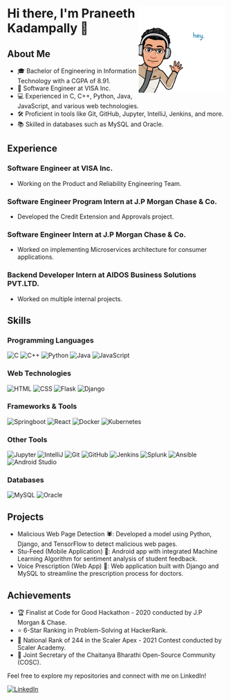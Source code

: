 <div align="center">
  <img src="./hey.png" align="right" alt="Bitmoji Avatar" width="200px">
  <h1 align="left" style="animation: fade-in 2s ease-out;">Hi there, I'm Praneeth Kadampally 👋</h1>
</div>

## About Me
- 🎓 Bachelor of Engineering in Information Technology with a CGPA of 8.91.
- 💼 Software Engineer at VISA Inc.
- 💻 Experienced in C, C++, Python, Java, JavaScript, and various web technologies.
- 🛠️ Proficient in tools like Git, GitHub, Jupyter, IntelliJ, Jenkins, and more.
- 📚 Skilled in databases such as MySQL and Oracle.

## Experience
### Software Engineer at VISA Inc.
- Working on the Product and Reliability Engineering Team.

### Software Engineer Program Intern at J.P Morgan Chase & Co.
- Developed the Credit Extension and Approvals project.

### Software Engineer Intern at J.P Morgan Chase & Co.
- Worked on implementing Microservices architecture for consumer applications.

### Backend Developer Intern at AIDOS Business Solutions PVT.LTD.
- Worked on multiple internal projects.

## Skills
### Programming Languages
<img src="https://img.icons8.com/color/48/000000/c-programming.png" alt="C" width="48px" title="C">
<img src="https://img.icons8.com/color/48/000000/c-plus-plus-logo.png" alt="C++" width="48px" title="C++">
<img src="https://img.icons8.com/color/48/000000/python.png" alt="Python" width="48px" title="Python">
<img src="https://img.icons8.com/color/48/000000/java-coffee-cup-logo.png" alt="Java" width="48px" title="Java">
<img src="https://img.icons8.com/color/48/000000/javascript.png" alt="JavaScript" width="48px" title="JavaScript">

### Web Technologies
<img src="https://img.icons8.com/color/48/000000/html-5.png" alt="HTML" width="48px" title="HTML">
<img src="https://img.icons8.com/color/48/000000/css3.png" alt="CSS" width="48px" title="CSS">
<img src="https://img.icons8.com/fluency/48/000000/flask.png" alt="Flask" width="48px" title="Flask">
<img src="https://img.icons8.com/color/48/000000/django.png" alt="Django" width="48px" title="Django">

### Frameworks & Tools
<img src="https://img.icons8.com/color/48/000000/spring-logo.png" alt="Springboot" width="48px" title="Springboot">
<img src="https://img.icons8.com/office/48/000000/react.png" alt="React" width="48px" title="React">
<img src="https://img.icons8.com/color/48/000000/docker.png" alt="Docker" width="48px" title="Docker">
<img src="https://img.icons8.com/color/48/000000/kubernetes.png" alt="Kubernetes" width="48px" title="Kubernetes">

### Other Tools
<img src="icons/jupyter.png" alt="Jupyter" width="48px" title="Jupyter">
<img src="https://img.icons8.com/color/48/000000/intellij-idea.png" alt="IntelliJ" width="48px" title="IntelliJ">
<img src="https://img.icons8.com/color/48/000000/git.png" alt="Git" width="48px" title="Git">
<img src="https://img.icons8.com/color/48/000000/github--v1.png" alt="GitHub" width="48px" title="GitHub">
<img src="https://img.icons8.com/color/48/000000/jenkins.png" alt="Jenkins" width="48px" title="Jenkins">
<img src="https://img.icons8.com/color/48/000000/splunk.png" alt="Splunk" width="48px" title="Splunk">
<img src="https://img.icons8.com/color/48/000000/ansible.png" alt="Ansible" width="48px" title="Ansible">
<img src="https://img.icons8.com/color/48/000000/android-studio--v3.png" alt="Android Studio" width="48px" title="Android Studio">

### Databases
<img src="https://img.icons8.com/color/48/000000/mysql-logo.png" alt="MySQL" width="48px" title="MySQL">
<img src="https://img.icons8.com/color/48/000000/oracle-logo.png" alt="Oracle" width="48px" title="Oracle">

## Projects
- Malicious Web Page Detection 🕷️: Developed a model using Python, Django, and TensorFlow to detect malicious web pages.
- Stu-Feed (Mobile Application) 📱: Android app with integrated Machine Learning Algorithm for sentiment analysis of student feedback.
- Voice Prescription (Web App) 🎤: Web application built with Django and MySQL to streamline the prescription process for doctors.

## Achievements
- 🏆 Finalist at Code for Good Hackathon - 2020 conducted by J.P Morgan & Chase.
- ⭐ 6-Star Ranking in Problem-Solving at HackerRank.
- 🌟 National Rank of 244 in the Scaler Apex - 2021 Contest conducted by Scaler Academy.
- 🔑 Joint Secretary of the Chaitanya Bharathi Open-Source Community (COSC).

Feel free to explore my repositories and connect with me on LinkedIn!

[![LinkedIn](https://img.shields.io/badge/LinkedIn-Connect-blue?style=flat-square&logo=linkedin&logoColor=white)](https://www.linkedin.com/in/praneethk021/)
